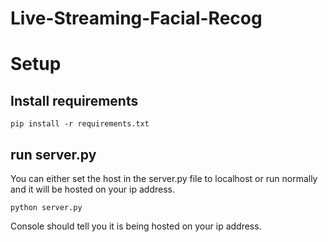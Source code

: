 # Live-Streaming-Facial-Recog

# Setup
## Install requirements
```
pip install -r requirements.txt
```

## run server.py
You can either set the host in the server.py file to localhost or run normally and it will be hosted on your ip address.
```
python server.py
```
Console should tell you it is being hosted on your ip address.
